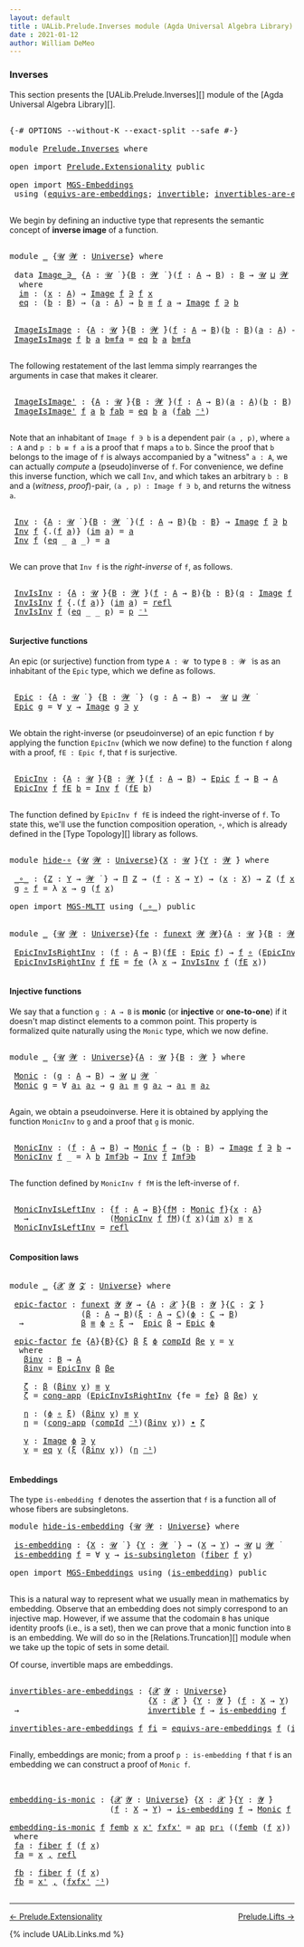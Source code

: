 ```yaml
---
layout: default
title : UALib.Prelude.Inverses module (Agda Universal Algebra Library)
date : 2021-01-12
author: William DeMeo
---
```


### <a id="inverses">Inverses</a>

This section presents the [UALib.Prelude.Inverses][] module of the [Agda Universal Algebra Library][].

<pre class="Agda">

<a id="290" class="Symbol">{-#</a> <a id="294" class="Keyword">OPTIONS</a> <a id="302" class="Pragma">--without-K</a> <a id="314" class="Pragma">--exact-split</a> <a id="328" class="Pragma">--safe</a> <a id="335" class="Symbol">#-}</a>

<a id="340" class="Keyword">module</a> <a id="347" href="Prelude.Inverses.html" class="Module">Prelude.Inverses</a> <a id="364" class="Keyword">where</a>

<a id="371" class="Keyword">open</a> <a id="376" class="Keyword">import</a> <a id="383" href="Prelude.Extensionality.html" class="Module">Prelude.Extensionality</a> <a id="406" class="Keyword">public</a>

<a id="414" class="Keyword">open</a> <a id="419" class="Keyword">import</a> <a id="426" href="MGS-Embeddings.html" class="Module">MGS-Embeddings</a>
 <a id="442" class="Keyword">using</a> <a id="448" class="Symbol">(</a><a id="449" href="MGS-Embeddings.html#1410" class="Function">equivs-are-embeddings</a><a id="470" class="Symbol">;</a> <a id="472" href="MGS-Equivalences.html#370" class="Function">invertible</a><a id="482" class="Symbol">;</a> <a id="484" href="MGS-Equivalences.html#2127" class="Function">invertibles-are-equivs</a><a id="506" class="Symbol">)</a> <a id="508" class="Keyword">public</a>

</pre>

We begin by defining an inductive type that represents the semantic concept of **inverse image** of a function.

<pre class="Agda">

<a id="655" class="Keyword">module</a> <a id="662" href="Prelude.Inverses.html#662" class="Module">_</a> <a id="664" class="Symbol">{</a><a id="665" href="Prelude.Inverses.html#665" class="Bound">𝓤</a> <a id="667" href="Prelude.Inverses.html#667" class="Bound">𝓦</a> <a id="669" class="Symbol">:</a> <a id="671" href="Agda.Primitive.html#423" class="Postulate">Universe</a><a id="679" class="Symbol">}</a> <a id="681" class="Keyword">where</a>

 <a id="689" class="Keyword">data</a> <a id="694" href="Prelude.Inverses.html#694" class="Datatype Operator">Image_∋_</a> <a id="703" class="Symbol">{</a><a id="704" href="Prelude.Inverses.html#704" class="Bound">A</a> <a id="706" class="Symbol">:</a> <a id="708" href="Prelude.Inverses.html#665" class="Bound">𝓤</a> <a id="710" href="Universes.html#403" class="Function Operator">̇</a> <a id="712" class="Symbol">}{</a><a id="714" href="Prelude.Inverses.html#714" class="Bound">B</a> <a id="716" class="Symbol">:</a> <a id="718" href="Prelude.Inverses.html#667" class="Bound">𝓦</a> <a id="720" href="Universes.html#403" class="Function Operator">̇</a> <a id="722" class="Symbol">}(</a><a id="724" href="Prelude.Inverses.html#724" class="Bound">f</a> <a id="726" class="Symbol">:</a> <a id="728" href="Prelude.Inverses.html#704" class="Bound">A</a> <a id="730" class="Symbol">→</a> <a id="732" href="Prelude.Inverses.html#714" class="Bound">B</a><a id="733" class="Symbol">)</a> <a id="735" class="Symbol">:</a> <a id="737" href="Prelude.Inverses.html#714" class="Bound">B</a> <a id="739" class="Symbol">→</a> <a id="741" href="Prelude.Inverses.html#665" class="Bound">𝓤</a> <a id="743" href="Agda.Primitive.html#636" class="Primitive Operator">⊔</a> <a id="745" href="Prelude.Inverses.html#667" class="Bound">𝓦</a> <a id="747" href="Universes.html#403" class="Function Operator">̇</a>
  <a id="751" class="Keyword">where</a>
  <a id="759" href="Prelude.Inverses.html#759" class="InductiveConstructor">im</a> <a id="762" class="Symbol">:</a> <a id="764" class="Symbol">(</a><a id="765" href="Prelude.Inverses.html#765" class="Bound">x</a> <a id="767" class="Symbol">:</a> <a id="769" href="Prelude.Inverses.html#704" class="Bound">A</a><a id="770" class="Symbol">)</a> <a id="772" class="Symbol">→</a> <a id="774" href="Prelude.Inverses.html#694" class="Datatype Operator">Image</a> <a id="780" href="Prelude.Inverses.html#724" class="Bound">f</a> <a id="782" href="Prelude.Inverses.html#694" class="Datatype Operator">∋</a> <a id="784" href="Prelude.Inverses.html#724" class="Bound">f</a> <a id="786" href="Prelude.Inverses.html#765" class="Bound">x</a>
  <a id="790" href="Prelude.Inverses.html#790" class="InductiveConstructor">eq</a> <a id="793" class="Symbol">:</a> <a id="795" class="Symbol">(</a><a id="796" href="Prelude.Inverses.html#796" class="Bound">b</a> <a id="798" class="Symbol">:</a> <a id="800" href="Prelude.Inverses.html#714" class="Bound">B</a><a id="801" class="Symbol">)</a> <a id="803" class="Symbol">→</a> <a id="805" class="Symbol">(</a><a id="806" href="Prelude.Inverses.html#806" class="Bound">a</a> <a id="808" class="Symbol">:</a> <a id="810" href="Prelude.Inverses.html#704" class="Bound">A</a><a id="811" class="Symbol">)</a> <a id="813" class="Symbol">→</a> <a id="815" href="Prelude.Inverses.html#796" class="Bound">b</a> <a id="817" href="Prelude.Equality.html#1364" class="Datatype Operator">≡</a> <a id="819" href="Prelude.Inverses.html#724" class="Bound">f</a> <a id="821" href="Prelude.Inverses.html#806" class="Bound">a</a> <a id="823" class="Symbol">→</a> <a id="825" href="Prelude.Inverses.html#694" class="Datatype Operator">Image</a> <a id="831" href="Prelude.Inverses.html#724" class="Bound">f</a> <a id="833" href="Prelude.Inverses.html#694" class="Datatype Operator">∋</a> <a id="835" href="Prelude.Inverses.html#796" class="Bound">b</a>


 <a id="840" href="Prelude.Inverses.html#840" class="Function">ImageIsImage</a> <a id="853" class="Symbol">:</a> <a id="855" class="Symbol">{</a><a id="856" href="Prelude.Inverses.html#856" class="Bound">A</a> <a id="858" class="Symbol">:</a> <a id="860" href="Prelude.Inverses.html#665" class="Bound">𝓤</a> <a id="862" href="Universes.html#403" class="Function Operator">̇</a><a id="863" class="Symbol">}{</a><a id="865" href="Prelude.Inverses.html#865" class="Bound">B</a> <a id="867" class="Symbol">:</a> <a id="869" href="Prelude.Inverses.html#667" class="Bound">𝓦</a> <a id="871" href="Universes.html#403" class="Function Operator">̇</a><a id="872" class="Symbol">}(</a><a id="874" href="Prelude.Inverses.html#874" class="Bound">f</a> <a id="876" class="Symbol">:</a> <a id="878" href="Prelude.Inverses.html#856" class="Bound">A</a> <a id="880" class="Symbol">→</a> <a id="882" href="Prelude.Inverses.html#865" class="Bound">B</a><a id="883" class="Symbol">)(</a><a id="885" href="Prelude.Inverses.html#885" class="Bound">b</a> <a id="887" class="Symbol">:</a> <a id="889" href="Prelude.Inverses.html#865" class="Bound">B</a><a id="890" class="Symbol">)(</a><a id="892" href="Prelude.Inverses.html#892" class="Bound">a</a> <a id="894" class="Symbol">:</a> <a id="896" href="Prelude.Inverses.html#856" class="Bound">A</a><a id="897" class="Symbol">)</a> <a id="899" class="Symbol">→</a> <a id="901" href="Prelude.Inverses.html#885" class="Bound">b</a> <a id="903" href="Prelude.Equality.html#1364" class="Datatype Operator">≡</a> <a id="905" href="Prelude.Inverses.html#874" class="Bound">f</a> <a id="907" href="Prelude.Inverses.html#892" class="Bound">a</a> <a id="909" class="Symbol">→</a> <a id="911" href="Prelude.Inverses.html#694" class="Datatype Operator">Image</a> <a id="917" href="Prelude.Inverses.html#874" class="Bound">f</a> <a id="919" href="Prelude.Inverses.html#694" class="Datatype Operator">∋</a> <a id="921" href="Prelude.Inverses.html#885" class="Bound">b</a>
 <a id="924" href="Prelude.Inverses.html#840" class="Function">ImageIsImage</a> <a id="937" href="Prelude.Inverses.html#937" class="Bound">f</a> <a id="939" href="Prelude.Inverses.html#939" class="Bound">b</a> <a id="941" href="Prelude.Inverses.html#941" class="Bound">a</a> <a id="943" href="Prelude.Inverses.html#943" class="Bound">b≡fa</a> <a id="948" class="Symbol">=</a> <a id="950" href="Prelude.Inverses.html#790" class="InductiveConstructor">eq</a> <a id="953" href="Prelude.Inverses.html#939" class="Bound">b</a> <a id="955" href="Prelude.Inverses.html#941" class="Bound">a</a> <a id="957" href="Prelude.Inverses.html#943" class="Bound">b≡fa</a>

</pre>

The following restatement of the last lemma simply rearranges the arguments in case that makes it clearer.

<pre class="Agda">

 <a id="1098" href="Prelude.Inverses.html#1098" class="Function">ImageIsImage&#39;</a> <a id="1112" class="Symbol">:</a> <a id="1114" class="Symbol">{</a><a id="1115" href="Prelude.Inverses.html#1115" class="Bound">A</a> <a id="1117" class="Symbol">:</a> <a id="1119" href="Prelude.Inverses.html#665" class="Bound">𝓤</a> <a id="1121" href="Universes.html#403" class="Function Operator">̇</a><a id="1122" class="Symbol">}{</a><a id="1124" href="Prelude.Inverses.html#1124" class="Bound">B</a> <a id="1126" class="Symbol">:</a> <a id="1128" href="Prelude.Inverses.html#667" class="Bound">𝓦</a> <a id="1130" href="Universes.html#403" class="Function Operator">̇</a><a id="1131" class="Symbol">}(</a><a id="1133" href="Prelude.Inverses.html#1133" class="Bound">f</a> <a id="1135" class="Symbol">:</a> <a id="1137" href="Prelude.Inverses.html#1115" class="Bound">A</a> <a id="1139" class="Symbol">→</a> <a id="1141" href="Prelude.Inverses.html#1124" class="Bound">B</a><a id="1142" class="Symbol">)(</a><a id="1144" href="Prelude.Inverses.html#1144" class="Bound">a</a> <a id="1146" class="Symbol">:</a> <a id="1148" href="Prelude.Inverses.html#1115" class="Bound">A</a><a id="1149" class="Symbol">)(</a><a id="1151" href="Prelude.Inverses.html#1151" class="Bound">b</a> <a id="1153" class="Symbol">:</a> <a id="1155" href="Prelude.Inverses.html#1124" class="Bound">B</a><a id="1156" class="Symbol">)</a> <a id="1158" class="Symbol">→</a> <a id="1160" href="Prelude.Inverses.html#1133" class="Bound">f</a> <a id="1162" href="Prelude.Inverses.html#1144" class="Bound">a</a> <a id="1164" href="Prelude.Equality.html#1364" class="Datatype Operator">≡</a> <a id="1166" href="Prelude.Inverses.html#1151" class="Bound">b</a> <a id="1168" class="Symbol">→</a> <a id="1170" href="Prelude.Inverses.html#694" class="Datatype Operator">Image</a> <a id="1176" href="Prelude.Inverses.html#1133" class="Bound">f</a> <a id="1178" href="Prelude.Inverses.html#694" class="Datatype Operator">∋</a> <a id="1180" href="Prelude.Inverses.html#1151" class="Bound">b</a>
 <a id="1183" href="Prelude.Inverses.html#1098" class="Function">ImageIsImage&#39;</a> <a id="1197" href="Prelude.Inverses.html#1197" class="Bound">f</a> <a id="1199" href="Prelude.Inverses.html#1199" class="Bound">a</a> <a id="1201" href="Prelude.Inverses.html#1201" class="Bound">b</a> <a id="1203" href="Prelude.Inverses.html#1203" class="Bound">fab</a> <a id="1207" class="Symbol">=</a> <a id="1209" href="Prelude.Inverses.html#790" class="InductiveConstructor">eq</a> <a id="1212" href="Prelude.Inverses.html#1201" class="Bound">b</a> <a id="1214" href="Prelude.Inverses.html#1199" class="Bound">a</a> <a id="1216" class="Symbol">(</a><a id="1217" href="Prelude.Inverses.html#1203" class="Bound">fab</a> <a id="1221" href="MGS-MLTT.html#6125" class="Function Operator">⁻¹</a><a id="1223" class="Symbol">)</a>

</pre>

Note that an inhabitant of `Image f ∋ b` is a dependent pair `(a , p)`, where `a : A` and `p : b ≡ f a` is a proof that `f` maps `a` to `b`.  Since the proof that `b` belongs to the image of `f` is always accompanied by a "witness" `a : A`, we can actually *compute* a (pseudo)inverse of `f`. For convenience, we define this inverse function, which we call `Inv`, and which takes an arbitrary `b : B` and a (*witness*, *proof*)-pair, `(a , p) : Image f ∋ b`, and returns the witness `a`.

<pre class="Agda">

 <a id="1742" href="Prelude.Inverses.html#1742" class="Function">Inv</a> <a id="1746" class="Symbol">:</a> <a id="1748" class="Symbol">{</a><a id="1749" href="Prelude.Inverses.html#1749" class="Bound">A</a> <a id="1751" class="Symbol">:</a> <a id="1753" href="Prelude.Inverses.html#665" class="Bound">𝓤</a> <a id="1755" href="Universes.html#403" class="Function Operator">̇</a> <a id="1757" class="Symbol">}{</a><a id="1759" href="Prelude.Inverses.html#1759" class="Bound">B</a> <a id="1761" class="Symbol">:</a> <a id="1763" href="Prelude.Inverses.html#667" class="Bound">𝓦</a> <a id="1765" href="Universes.html#403" class="Function Operator">̇</a> <a id="1767" class="Symbol">}(</a><a id="1769" href="Prelude.Inverses.html#1769" class="Bound">f</a> <a id="1771" class="Symbol">:</a> <a id="1773" href="Prelude.Inverses.html#1749" class="Bound">A</a> <a id="1775" class="Symbol">→</a> <a id="1777" href="Prelude.Inverses.html#1759" class="Bound">B</a><a id="1778" class="Symbol">){</a><a id="1780" href="Prelude.Inverses.html#1780" class="Bound">b</a> <a id="1782" class="Symbol">:</a> <a id="1784" href="Prelude.Inverses.html#1759" class="Bound">B</a><a id="1785" class="Symbol">}</a> <a id="1787" class="Symbol">→</a> <a id="1789" href="Prelude.Inverses.html#694" class="Datatype Operator">Image</a> <a id="1795" href="Prelude.Inverses.html#1769" class="Bound">f</a> <a id="1797" href="Prelude.Inverses.html#694" class="Datatype Operator">∋</a> <a id="1799" href="Prelude.Inverses.html#1780" class="Bound">b</a>  <a id="1802" class="Symbol">→</a>  <a id="1805" href="Prelude.Inverses.html#1749" class="Bound">A</a>
 <a id="1808" href="Prelude.Inverses.html#1742" class="Function">Inv</a> <a id="1812" href="Prelude.Inverses.html#1812" class="Bound">f</a> <a id="1814" class="Symbol">{</a><a id="1815" class="DottedPattern Symbol">.(</a><a id="1817" href="Prelude.Inverses.html#1812" class="DottedPattern Bound">f</a> <a id="1819" href="Prelude.Inverses.html#1827" class="DottedPattern Bound">a</a><a id="1820" class="DottedPattern Symbol">)</a><a id="1821" class="Symbol">}</a> <a id="1823" class="Symbol">(</a><a id="1824" href="Prelude.Inverses.html#759" class="InductiveConstructor">im</a> <a id="1827" href="Prelude.Inverses.html#1827" class="Bound">a</a><a id="1828" class="Symbol">)</a> <a id="1830" class="Symbol">=</a> <a id="1832" href="Prelude.Inverses.html#1827" class="Bound">a</a>
 <a id="1835" href="Prelude.Inverses.html#1742" class="Function">Inv</a> <a id="1839" href="Prelude.Inverses.html#1839" class="Bound">f</a> <a id="1841" class="Symbol">(</a><a id="1842" href="Prelude.Inverses.html#790" class="InductiveConstructor">eq</a> <a id="1845" class="Symbol">_</a> <a id="1847" href="Prelude.Inverses.html#1847" class="Bound">a</a> <a id="1849" class="Symbol">_)</a> <a id="1852" class="Symbol">=</a> <a id="1854" href="Prelude.Inverses.html#1847" class="Bound">a</a>

</pre>

We can prove that `Inv f` is the *right-inverse* of `f`, as follows.

<pre class="Agda">

 <a id="1954" href="Prelude.Inverses.html#1954" class="Function">InvIsInv</a> <a id="1963" class="Symbol">:</a> <a id="1965" class="Symbol">{</a><a id="1966" href="Prelude.Inverses.html#1966" class="Bound">A</a> <a id="1968" class="Symbol">:</a> <a id="1970" href="Prelude.Inverses.html#665" class="Bound">𝓤</a> <a id="1972" href="Universes.html#403" class="Function Operator">̇</a><a id="1973" class="Symbol">}{</a><a id="1975" href="Prelude.Inverses.html#1975" class="Bound">B</a> <a id="1977" class="Symbol">:</a> <a id="1979" href="Prelude.Inverses.html#667" class="Bound">𝓦</a> <a id="1981" href="Universes.html#403" class="Function Operator">̇</a><a id="1982" class="Symbol">}(</a><a id="1984" href="Prelude.Inverses.html#1984" class="Bound">f</a> <a id="1986" class="Symbol">:</a> <a id="1988" href="Prelude.Inverses.html#1966" class="Bound">A</a> <a id="1990" class="Symbol">→</a> <a id="1992" href="Prelude.Inverses.html#1975" class="Bound">B</a><a id="1993" class="Symbol">){</a><a id="1995" href="Prelude.Inverses.html#1995" class="Bound">b</a> <a id="1997" class="Symbol">:</a> <a id="1999" href="Prelude.Inverses.html#1975" class="Bound">B</a><a id="2000" class="Symbol">}(</a><a id="2002" href="Prelude.Inverses.html#2002" class="Bound">q</a> <a id="2004" class="Symbol">:</a> <a id="2006" href="Prelude.Inverses.html#694" class="Datatype Operator">Image</a> <a id="2012" href="Prelude.Inverses.html#1984" class="Bound">f</a> <a id="2014" href="Prelude.Inverses.html#694" class="Datatype Operator">∋</a> <a id="2016" href="Prelude.Inverses.html#1995" class="Bound">b</a><a id="2017" class="Symbol">)</a> <a id="2019" class="Symbol">→</a> <a id="2021" href="Prelude.Inverses.html#1984" class="Bound">f</a><a id="2022" class="Symbol">(</a><a id="2023" href="Prelude.Inverses.html#1742" class="Function">Inv</a> <a id="2027" href="Prelude.Inverses.html#1984" class="Bound">f</a> <a id="2029" href="Prelude.Inverses.html#2002" class="Bound">q</a><a id="2030" class="Symbol">)</a> <a id="2032" href="Prelude.Equality.html#1364" class="Datatype Operator">≡</a> <a id="2034" href="Prelude.Inverses.html#1995" class="Bound">b</a>
 <a id="2037" href="Prelude.Inverses.html#1954" class="Function">InvIsInv</a> <a id="2046" href="Prelude.Inverses.html#2046" class="Bound">f</a> <a id="2048" class="Symbol">{</a><a id="2049" class="DottedPattern Symbol">.(</a><a id="2051" href="Prelude.Inverses.html#2046" class="DottedPattern Bound">f</a> <a id="2053" href="Prelude.Inverses.html#2061" class="DottedPattern Bound">a</a><a id="2054" class="DottedPattern Symbol">)</a><a id="2055" class="Symbol">}</a> <a id="2057" class="Symbol">(</a><a id="2058" href="Prelude.Inverses.html#759" class="InductiveConstructor">im</a> <a id="2061" href="Prelude.Inverses.html#2061" class="Bound">a</a><a id="2062" class="Symbol">)</a> <a id="2064" class="Symbol">=</a> <a id="2066" href="Identity-Type.html#162" class="InductiveConstructor">refl</a>
 <a id="2072" href="Prelude.Inverses.html#1954" class="Function">InvIsInv</a> <a id="2081" href="Prelude.Inverses.html#2081" class="Bound">f</a> <a id="2083" class="Symbol">(</a><a id="2084" href="Prelude.Inverses.html#790" class="InductiveConstructor">eq</a> <a id="2087" class="Symbol">_</a> <a id="2089" class="Symbol">_</a> <a id="2091" href="Prelude.Inverses.html#2091" class="Bound">p</a><a id="2092" class="Symbol">)</a> <a id="2094" class="Symbol">=</a> <a id="2096" href="Prelude.Inverses.html#2091" class="Bound">p</a> <a id="2098" href="MGS-MLTT.html#6125" class="Function Operator">⁻¹</a>

</pre>





#### <a id="surjective-functions">Surjective functions</a>

An epic (or surjective) function from type `A : 𝓤 ̇` to type `B : 𝓦 ̇` is as an inhabitant of the `Epic` type, which we define as follows.

<pre class="Agda">

 <a id="2333" href="Prelude.Inverses.html#2333" class="Function">Epic</a> <a id="2338" class="Symbol">:</a> <a id="2340" class="Symbol">{</a><a id="2341" href="Prelude.Inverses.html#2341" class="Bound">A</a> <a id="2343" class="Symbol">:</a> <a id="2345" href="Prelude.Inverses.html#665" class="Bound">𝓤</a> <a id="2347" href="Universes.html#403" class="Function Operator">̇</a> <a id="2349" class="Symbol">}</a> <a id="2351" class="Symbol">{</a><a id="2352" href="Prelude.Inverses.html#2352" class="Bound">B</a> <a id="2354" class="Symbol">:</a> <a id="2356" href="Prelude.Inverses.html#667" class="Bound">𝓦</a> <a id="2358" href="Universes.html#403" class="Function Operator">̇</a> <a id="2360" class="Symbol">}</a> <a id="2362" class="Symbol">(</a><a id="2363" href="Prelude.Inverses.html#2363" class="Bound">g</a> <a id="2365" class="Symbol">:</a> <a id="2367" href="Prelude.Inverses.html#2341" class="Bound">A</a> <a id="2369" class="Symbol">→</a> <a id="2371" href="Prelude.Inverses.html#2352" class="Bound">B</a><a id="2372" class="Symbol">)</a> <a id="2374" class="Symbol">→</a>  <a id="2377" href="Prelude.Inverses.html#665" class="Bound">𝓤</a> <a id="2379" href="Agda.Primitive.html#636" class="Primitive Operator">⊔</a> <a id="2381" href="Prelude.Inverses.html#667" class="Bound">𝓦</a> <a id="2383" href="Universes.html#403" class="Function Operator">̇</a>
 <a id="2386" href="Prelude.Inverses.html#2333" class="Function">Epic</a> <a id="2391" href="Prelude.Inverses.html#2391" class="Bound">g</a> <a id="2393" class="Symbol">=</a> <a id="2395" class="Symbol">∀</a> <a id="2397" href="Prelude.Inverses.html#2397" class="Bound">y</a> <a id="2399" class="Symbol">→</a> <a id="2401" href="Prelude.Inverses.html#694" class="Datatype Operator">Image</a> <a id="2407" href="Prelude.Inverses.html#2391" class="Bound">g</a> <a id="2409" href="Prelude.Inverses.html#694" class="Datatype Operator">∋</a> <a id="2411" href="Prelude.Inverses.html#2397" class="Bound">y</a>

</pre>

We obtain the right-inverse (or pseudoinverse) of an epic function `f` by applying the function `EpicInv` (which we now define) to the function `f` along with a proof, `fE : Epic f`, that `f` is surjective.

<pre class="Agda">

 <a id="2649" href="Prelude.Inverses.html#2649" class="Function">EpicInv</a> <a id="2657" class="Symbol">:</a> <a id="2659" class="Symbol">{</a><a id="2660" href="Prelude.Inverses.html#2660" class="Bound">A</a> <a id="2662" class="Symbol">:</a> <a id="2664" href="Prelude.Inverses.html#665" class="Bound">𝓤</a> <a id="2666" href="Universes.html#403" class="Function Operator">̇</a><a id="2667" class="Symbol">}{</a><a id="2669" href="Prelude.Inverses.html#2669" class="Bound">B</a> <a id="2671" class="Symbol">:</a> <a id="2673" href="Prelude.Inverses.html#667" class="Bound">𝓦</a> <a id="2675" href="Universes.html#403" class="Function Operator">̇</a><a id="2676" class="Symbol">}(</a><a id="2678" href="Prelude.Inverses.html#2678" class="Bound">f</a> <a id="2680" class="Symbol">:</a> <a id="2682" href="Prelude.Inverses.html#2660" class="Bound">A</a> <a id="2684" class="Symbol">→</a> <a id="2686" href="Prelude.Inverses.html#2669" class="Bound">B</a><a id="2687" class="Symbol">)</a> <a id="2689" class="Symbol">→</a> <a id="2691" href="Prelude.Inverses.html#2333" class="Function">Epic</a> <a id="2696" href="Prelude.Inverses.html#2678" class="Bound">f</a> <a id="2698" class="Symbol">→</a> <a id="2700" href="Prelude.Inverses.html#2669" class="Bound">B</a> <a id="2702" class="Symbol">→</a> <a id="2704" href="Prelude.Inverses.html#2660" class="Bound">A</a>
 <a id="2707" href="Prelude.Inverses.html#2649" class="Function">EpicInv</a> <a id="2715" href="Prelude.Inverses.html#2715" class="Bound">f</a> <a id="2717" href="Prelude.Inverses.html#2717" class="Bound">fE</a> <a id="2720" href="Prelude.Inverses.html#2720" class="Bound">b</a> <a id="2722" class="Symbol">=</a> <a id="2724" href="Prelude.Inverses.html#1742" class="Function">Inv</a> <a id="2728" href="Prelude.Inverses.html#2715" class="Bound">f</a> <a id="2730" class="Symbol">(</a><a id="2731" href="Prelude.Inverses.html#2717" class="Bound">fE</a> <a id="2734" href="Prelude.Inverses.html#2720" class="Bound">b</a><a id="2735" class="Symbol">)</a>

</pre>

The function defined by `EpicInv f fE` is indeed the right-inverse of `f`. To state this, we'll use the function composition operation, `∘`, which is already defined in the [Type Topology][] library as follows.

<pre class="Agda">

<a id="2976" class="Keyword">module</a> <a id="hide-∘"></a><a id="2983" href="Prelude.Inverses.html#2983" class="Module">hide-∘</a> <a id="2990" class="Symbol">{</a><a id="2991" href="Prelude.Inverses.html#2991" class="Bound">𝓤</a> <a id="2993" href="Prelude.Inverses.html#2993" class="Bound">𝓦</a> <a id="2995" class="Symbol">:</a> <a id="2997" href="Agda.Primitive.html#423" class="Postulate">Universe</a><a id="3005" class="Symbol">}{</a><a id="3007" href="Prelude.Inverses.html#3007" class="Bound">X</a> <a id="3009" class="Symbol">:</a> <a id="3011" href="Prelude.Inverses.html#2991" class="Bound">𝓤</a> <a id="3013" href="Universes.html#403" class="Function Operator">̇</a><a id="3014" class="Symbol">}{</a><a id="3016" href="Prelude.Inverses.html#3016" class="Bound">Y</a> <a id="3018" class="Symbol">:</a> <a id="3020" href="Prelude.Inverses.html#2993" class="Bound">𝓦</a> <a id="3022" href="Universes.html#403" class="Function Operator">̇</a><a id="3023" class="Symbol">}</a> <a id="3025" class="Keyword">where</a>

 <a id="hide-∘._∘_"></a><a id="3033" href="Prelude.Inverses.html#3033" class="Function Operator">_∘_</a> <a id="3037" class="Symbol">:</a> <a id="3039" class="Symbol">{</a><a id="3040" href="Prelude.Inverses.html#3040" class="Bound">Z</a> <a id="3042" class="Symbol">:</a> <a id="3044" href="Prelude.Inverses.html#3016" class="Bound">Y</a> <a id="3046" class="Symbol">→</a> <a id="3048" href="Prelude.Inverses.html#2993" class="Bound">𝓦</a> <a id="3050" href="Universes.html#403" class="Function Operator">̇</a> <a id="3052" class="Symbol">}</a> <a id="3054" class="Symbol">→</a> <a id="3056" href="MGS-MLTT.html#3562" class="Function">Π</a> <a id="3058" href="Prelude.Inverses.html#3040" class="Bound">Z</a> <a id="3060" class="Symbol">→</a> <a id="3062" class="Symbol">(</a><a id="3063" href="Prelude.Inverses.html#3063" class="Bound">f</a> <a id="3065" class="Symbol">:</a> <a id="3067" href="Prelude.Inverses.html#3007" class="Bound">X</a> <a id="3069" class="Symbol">→</a> <a id="3071" href="Prelude.Inverses.html#3016" class="Bound">Y</a><a id="3072" class="Symbol">)</a> <a id="3074" class="Symbol">→</a> <a id="3076" class="Symbol">(</a><a id="3077" href="Prelude.Inverses.html#3077" class="Bound">x</a> <a id="3079" class="Symbol">:</a> <a id="3081" href="Prelude.Inverses.html#3007" class="Bound">X</a><a id="3082" class="Symbol">)</a> <a id="3084" class="Symbol">→</a> <a id="3086" href="Prelude.Inverses.html#3040" class="Bound">Z</a> <a id="3088" class="Symbol">(</a><a id="3089" href="Prelude.Inverses.html#3063" class="Bound">f</a> <a id="3091" href="Prelude.Inverses.html#3077" class="Bound">x</a><a id="3092" class="Symbol">)</a>
 <a id="3095" href="Prelude.Inverses.html#3095" class="Bound">g</a> <a id="3097" href="Prelude.Inverses.html#3033" class="Function Operator">∘</a> <a id="3099" href="Prelude.Inverses.html#3099" class="Bound">f</a> <a id="3101" class="Symbol">=</a> <a id="3103" class="Symbol">λ</a> <a id="3105" href="Prelude.Inverses.html#3105" class="Bound">x</a> <a id="3107" class="Symbol">→</a> <a id="3109" href="Prelude.Inverses.html#3095" class="Bound">g</a> <a id="3111" class="Symbol">(</a><a id="3112" href="Prelude.Inverses.html#3099" class="Bound">f</a> <a id="3114" href="Prelude.Inverses.html#3105" class="Bound">x</a><a id="3115" class="Symbol">)</a>

<a id="3118" class="Keyword">open</a> <a id="3123" class="Keyword">import</a> <a id="3130" href="MGS-MLTT.html" class="Module">MGS-MLTT</a> <a id="3139" class="Keyword">using</a> <a id="3145" class="Symbol">(</a><a id="3146" href="MGS-MLTT.html#3813" class="Function Operator">_∘_</a><a id="3149" class="Symbol">)</a> <a id="3151" class="Keyword">public</a>


<a id="3160" class="Keyword">module</a> <a id="3167" href="Prelude.Inverses.html#3167" class="Module">_</a> <a id="3169" class="Symbol">{</a><a id="3170" href="Prelude.Inverses.html#3170" class="Bound">𝓤</a> <a id="3172" href="Prelude.Inverses.html#3172" class="Bound">𝓦</a> <a id="3174" class="Symbol">:</a> <a id="3176" href="Agda.Primitive.html#423" class="Postulate">Universe</a><a id="3184" class="Symbol">}{</a><a id="3186" href="Prelude.Inverses.html#3186" class="Bound">fe</a> <a id="3189" class="Symbol">:</a> <a id="3191" href="MGS-FunExt-from-Univalence.html#393" class="Function">funext</a> <a id="3198" href="Prelude.Inverses.html#3172" class="Bound">𝓦</a> <a id="3200" href="Prelude.Inverses.html#3172" class="Bound">𝓦</a><a id="3201" class="Symbol">}{</a><a id="3203" href="Prelude.Inverses.html#3203" class="Bound">A</a> <a id="3205" class="Symbol">:</a> <a id="3207" href="Prelude.Inverses.html#3170" class="Bound">𝓤</a> <a id="3209" href="Universes.html#403" class="Function Operator">̇</a><a id="3210" class="Symbol">}{</a><a id="3212" href="Prelude.Inverses.html#3212" class="Bound">B</a> <a id="3214" class="Symbol">:</a> <a id="3216" href="Prelude.Inverses.html#3172" class="Bound">𝓦</a> <a id="3218" href="Universes.html#403" class="Function Operator">̇</a><a id="3219" class="Symbol">}</a> <a id="3221" class="Keyword">where</a>

 <a id="3229" href="Prelude.Inverses.html#3229" class="Function">EpicInvIsRightInv</a> <a id="3247" class="Symbol">:</a> <a id="3249" class="Symbol">(</a><a id="3250" href="Prelude.Inverses.html#3250" class="Bound">f</a> <a id="3252" class="Symbol">:</a> <a id="3254" href="Prelude.Inverses.html#3203" class="Bound">A</a> <a id="3256" class="Symbol">→</a> <a id="3258" href="Prelude.Inverses.html#3212" class="Bound">B</a><a id="3259" class="Symbol">)(</a><a id="3261" href="Prelude.Inverses.html#3261" class="Bound">fE</a> <a id="3264" class="Symbol">:</a> <a id="3266" href="Prelude.Inverses.html#2333" class="Function">Epic</a> <a id="3271" href="Prelude.Inverses.html#3250" class="Bound">f</a><a id="3272" class="Symbol">)</a> <a id="3274" class="Symbol">→</a> <a id="3276" href="Prelude.Inverses.html#3250" class="Bound">f</a> <a id="3278" href="MGS-MLTT.html#3813" class="Function Operator">∘</a> <a id="3280" class="Symbol">(</a><a id="3281" href="Prelude.Inverses.html#2649" class="Function">EpicInv</a> <a id="3289" href="Prelude.Inverses.html#3250" class="Bound">f</a> <a id="3291" href="Prelude.Inverses.html#3261" class="Bound">fE</a><a id="3293" class="Symbol">)</a> <a id="3295" href="Prelude.Equality.html#1364" class="Datatype Operator">≡</a> <a id="3297" href="MGS-MLTT.html#3778" class="Function">𝑖𝑑</a> <a id="3300" href="Prelude.Inverses.html#3212" class="Bound">B</a>
 <a id="3303" href="Prelude.Inverses.html#3229" class="Function">EpicInvIsRightInv</a> <a id="3321" href="Prelude.Inverses.html#3321" class="Bound">f</a> <a id="3323" href="Prelude.Inverses.html#3323" class="Bound">fE</a> <a id="3326" class="Symbol">=</a> <a id="3328" href="Prelude.Inverses.html#3186" class="Bound">fe</a> <a id="3331" class="Symbol">(λ</a> <a id="3334" href="Prelude.Inverses.html#3334" class="Bound">x</a> <a id="3336" class="Symbol">→</a> <a id="3338" href="Prelude.Inverses.html#1954" class="Function">InvIsInv</a> <a id="3347" href="Prelude.Inverses.html#3321" class="Bound">f</a> <a id="3349" class="Symbol">(</a><a id="3350" href="Prelude.Inverses.html#3323" class="Bound">fE</a> <a id="3353" href="Prelude.Inverses.html#3334" class="Bound">x</a><a id="3354" class="Symbol">))</a>

</pre>





#### <a id="injective-functions">Injective functions</a>

We say that a function `g : A → B` is **monic** (or **injective** or **one-to-one**) if it doesn't map distinct elements to a common point. This property is formalized quite naturally using the `Monic` type, which we now define.

<pre class="Agda">

<a id="3676" class="Keyword">module</a> <a id="3683" href="Prelude.Inverses.html#3683" class="Module">_</a> <a id="3685" class="Symbol">{</a><a id="3686" href="Prelude.Inverses.html#3686" class="Bound">𝓤</a> <a id="3688" href="Prelude.Inverses.html#3688" class="Bound">𝓦</a> <a id="3690" class="Symbol">:</a> <a id="3692" href="Agda.Primitive.html#423" class="Postulate">Universe</a><a id="3700" class="Symbol">}{</a><a id="3702" href="Prelude.Inverses.html#3702" class="Bound">A</a> <a id="3704" class="Symbol">:</a> <a id="3706" href="Prelude.Inverses.html#3686" class="Bound">𝓤</a> <a id="3708" href="Universes.html#403" class="Function Operator">̇</a><a id="3709" class="Symbol">}{</a><a id="3711" href="Prelude.Inverses.html#3711" class="Bound">B</a> <a id="3713" class="Symbol">:</a> <a id="3715" href="Prelude.Inverses.html#3688" class="Bound">𝓦</a> <a id="3717" href="Universes.html#403" class="Function Operator">̇</a><a id="3718" class="Symbol">}</a> <a id="3720" class="Keyword">where</a>

 <a id="3728" href="Prelude.Inverses.html#3728" class="Function">Monic</a> <a id="3734" class="Symbol">:</a> <a id="3736" class="Symbol">(</a><a id="3737" href="Prelude.Inverses.html#3737" class="Bound">g</a> <a id="3739" class="Symbol">:</a> <a id="3741" href="Prelude.Inverses.html#3702" class="Bound">A</a> <a id="3743" class="Symbol">→</a> <a id="3745" href="Prelude.Inverses.html#3711" class="Bound">B</a><a id="3746" class="Symbol">)</a> <a id="3748" class="Symbol">→</a> <a id="3750" href="Prelude.Inverses.html#3686" class="Bound">𝓤</a> <a id="3752" href="Agda.Primitive.html#636" class="Primitive Operator">⊔</a> <a id="3754" href="Prelude.Inverses.html#3688" class="Bound">𝓦</a> <a id="3756" href="Universes.html#403" class="Function Operator">̇</a>
 <a id="3759" href="Prelude.Inverses.html#3728" class="Function">Monic</a> <a id="3765" href="Prelude.Inverses.html#3765" class="Bound">g</a> <a id="3767" class="Symbol">=</a> <a id="3769" class="Symbol">∀</a> <a id="3771" href="Prelude.Inverses.html#3771" class="Bound">a₁</a> <a id="3774" href="Prelude.Inverses.html#3774" class="Bound">a₂</a> <a id="3777" class="Symbol">→</a> <a id="3779" href="Prelude.Inverses.html#3765" class="Bound">g</a> <a id="3781" href="Prelude.Inverses.html#3771" class="Bound">a₁</a> <a id="3784" href="Prelude.Equality.html#1364" class="Datatype Operator">≡</a> <a id="3786" href="Prelude.Inverses.html#3765" class="Bound">g</a> <a id="3788" href="Prelude.Inverses.html#3774" class="Bound">a₂</a> <a id="3791" class="Symbol">→</a> <a id="3793" href="Prelude.Inverses.html#3771" class="Bound">a₁</a> <a id="3796" href="Prelude.Equality.html#1364" class="Datatype Operator">≡</a> <a id="3798" href="Prelude.Inverses.html#3774" class="Bound">a₂</a>

</pre>

Again, we obtain a pseudoinverse. Here it is obtained by applying the function `MonicInv` to `g` and a proof that `g` is monic.

<pre class="Agda">

 <a id="3958" href="Prelude.Inverses.html#3958" class="Function">MonicInv</a> <a id="3967" class="Symbol">:</a> <a id="3969" class="Symbol">(</a><a id="3970" href="Prelude.Inverses.html#3970" class="Bound">f</a> <a id="3972" class="Symbol">:</a> <a id="3974" href="Prelude.Inverses.html#3702" class="Bound">A</a> <a id="3976" class="Symbol">→</a> <a id="3978" href="Prelude.Inverses.html#3711" class="Bound">B</a><a id="3979" class="Symbol">)</a> <a id="3981" class="Symbol">→</a> <a id="3983" href="Prelude.Inverses.html#3728" class="Function">Monic</a> <a id="3989" href="Prelude.Inverses.html#3970" class="Bound">f</a> <a id="3991" class="Symbol">→</a> <a id="3993" class="Symbol">(</a><a id="3994" href="Prelude.Inverses.html#3994" class="Bound">b</a> <a id="3996" class="Symbol">:</a> <a id="3998" href="Prelude.Inverses.html#3711" class="Bound">B</a><a id="3999" class="Symbol">)</a> <a id="4001" class="Symbol">→</a> <a id="4003" href="Prelude.Inverses.html#694" class="Datatype Operator">Image</a> <a id="4009" href="Prelude.Inverses.html#3970" class="Bound">f</a> <a id="4011" href="Prelude.Inverses.html#694" class="Datatype Operator">∋</a> <a id="4013" href="Prelude.Inverses.html#3994" class="Bound">b</a> <a id="4015" class="Symbol">→</a> <a id="4017" href="Prelude.Inverses.html#3702" class="Bound">A</a>
 <a id="4020" href="Prelude.Inverses.html#3958" class="Function">MonicInv</a> <a id="4029" href="Prelude.Inverses.html#4029" class="Bound">f</a> <a id="4031" class="Symbol">_</a> <a id="4033" class="Symbol">=</a> <a id="4035" class="Symbol">λ</a> <a id="4037" href="Prelude.Inverses.html#4037" class="Bound">b</a> <a id="4039" href="Prelude.Inverses.html#4039" class="Bound">Imf∋b</a> <a id="4045" class="Symbol">→</a> <a id="4047" href="Prelude.Inverses.html#1742" class="Function">Inv</a> <a id="4051" href="Prelude.Inverses.html#4029" class="Bound">f</a> <a id="4053" href="Prelude.Inverses.html#4039" class="Bound">Imf∋b</a>

</pre>

The function defined by `MonicInv f fM` is the left-inverse of `f`.

<pre class="Agda">

 <a id="4156" href="Prelude.Inverses.html#4156" class="Function">MonicInvIsLeftInv</a> <a id="4174" class="Symbol">:</a> <a id="4176" class="Symbol">{</a><a id="4177" href="Prelude.Inverses.html#4177" class="Bound">f</a> <a id="4179" class="Symbol">:</a> <a id="4181" href="Prelude.Inverses.html#3702" class="Bound">A</a> <a id="4183" class="Symbol">→</a> <a id="4185" href="Prelude.Inverses.html#3711" class="Bound">B</a><a id="4186" class="Symbol">}{</a><a id="4188" href="Prelude.Inverses.html#4188" class="Bound">fM</a> <a id="4191" class="Symbol">:</a> <a id="4193" href="Prelude.Inverses.html#3728" class="Function">Monic</a> <a id="4199" href="Prelude.Inverses.html#4177" class="Bound">f</a><a id="4200" class="Symbol">}{</a><a id="4202" href="Prelude.Inverses.html#4202" class="Bound">x</a> <a id="4204" class="Symbol">:</a> <a id="4206" href="Prelude.Inverses.html#3702" class="Bound">A</a><a id="4207" class="Symbol">}</a>
   <a id="4212" class="Symbol">→</a>                 <a id="4230" class="Symbol">(</a><a id="4231" href="Prelude.Inverses.html#3958" class="Function">MonicInv</a> <a id="4240" href="Prelude.Inverses.html#4177" class="Bound">f</a> <a id="4242" href="Prelude.Inverses.html#4188" class="Bound">fM</a><a id="4244" class="Symbol">)(</a><a id="4246" href="Prelude.Inverses.html#4177" class="Bound">f</a> <a id="4248" href="Prelude.Inverses.html#4202" class="Bound">x</a><a id="4249" class="Symbol">)(</a><a id="4251" href="Prelude.Inverses.html#759" class="InductiveConstructor">im</a> <a id="4254" href="Prelude.Inverses.html#4202" class="Bound">x</a><a id="4255" class="Symbol">)</a> <a id="4257" href="Prelude.Equality.html#1364" class="Datatype Operator">≡</a> <a id="4259" href="Prelude.Inverses.html#4202" class="Bound">x</a>
 <a id="4262" href="Prelude.Inverses.html#4156" class="Function">MonicInvIsLeftInv</a> <a id="4280" class="Symbol">=</a> <a id="4282" href="Identity-Type.html#162" class="InductiveConstructor">refl</a>

</pre>



#### <a id="composition-laws">Composition laws</a>

<pre class="Agda">

<a id="4368" class="Keyword">module</a> <a id="4375" href="Prelude.Inverses.html#4375" class="Module">_</a> <a id="4377" class="Symbol">{</a><a id="4378" href="Prelude.Inverses.html#4378" class="Bound">𝓧</a> <a id="4380" href="Prelude.Inverses.html#4380" class="Bound">𝓨</a> <a id="4382" href="Prelude.Inverses.html#4382" class="Bound">𝓩</a> <a id="4384" class="Symbol">:</a> <a id="4386" href="Agda.Primitive.html#423" class="Postulate">Universe</a><a id="4394" class="Symbol">}</a> <a id="4396" class="Keyword">where</a>

 <a id="4404" href="Prelude.Inverses.html#4404" class="Function">epic-factor</a> <a id="4416" class="Symbol">:</a> <a id="4418" href="MGS-FunExt-from-Univalence.html#393" class="Function">funext</a> <a id="4425" href="Prelude.Inverses.html#4380" class="Bound">𝓨</a> <a id="4427" href="Prelude.Inverses.html#4380" class="Bound">𝓨</a> <a id="4429" class="Symbol">→</a> <a id="4431" class="Symbol">{</a><a id="4432" href="Prelude.Inverses.html#4432" class="Bound">A</a> <a id="4434" class="Symbol">:</a> <a id="4436" href="Prelude.Inverses.html#4378" class="Bound">𝓧</a> <a id="4438" href="Universes.html#403" class="Function Operator">̇</a><a id="4439" class="Symbol">}{</a><a id="4441" href="Prelude.Inverses.html#4441" class="Bound">B</a> <a id="4443" class="Symbol">:</a> <a id="4445" href="Prelude.Inverses.html#4380" class="Bound">𝓨</a> <a id="4447" href="Universes.html#403" class="Function Operator">̇</a><a id="4448" class="Symbol">}{</a><a id="4450" href="Prelude.Inverses.html#4450" class="Bound">C</a> <a id="4452" class="Symbol">:</a> <a id="4454" href="Prelude.Inverses.html#4382" class="Bound">𝓩</a> <a id="4456" href="Universes.html#403" class="Function Operator">̇</a><a id="4457" class="Symbol">}</a>
               <a id="4474" class="Symbol">(</a><a id="4475" href="Prelude.Inverses.html#4475" class="Bound">β</a> <a id="4477" class="Symbol">:</a> <a id="4479" href="Prelude.Inverses.html#4432" class="Bound">A</a> <a id="4481" class="Symbol">→</a> <a id="4483" href="Prelude.Inverses.html#4441" class="Bound">B</a><a id="4484" class="Symbol">)(</a><a id="4486" href="Prelude.Inverses.html#4486" class="Bound">ξ</a> <a id="4488" class="Symbol">:</a> <a id="4490" href="Prelude.Inverses.html#4432" class="Bound">A</a> <a id="4492" class="Symbol">→</a> <a id="4494" href="Prelude.Inverses.html#4450" class="Bound">C</a><a id="4495" class="Symbol">)(</a><a id="4497" href="Prelude.Inverses.html#4497" class="Bound">ϕ</a> <a id="4499" class="Symbol">:</a> <a id="4501" href="Prelude.Inverses.html#4450" class="Bound">C</a> <a id="4503" class="Symbol">→</a> <a id="4505" href="Prelude.Inverses.html#4441" class="Bound">B</a><a id="4506" class="Symbol">)</a>
  <a id="4510" class="Symbol">→</a>            <a id="4523" href="Prelude.Inverses.html#4475" class="Bound">β</a> <a id="4525" href="Prelude.Equality.html#1364" class="Datatype Operator">≡</a> <a id="4527" href="Prelude.Inverses.html#4497" class="Bound">ϕ</a> <a id="4529" href="MGS-MLTT.html#3813" class="Function Operator">∘</a> <a id="4531" href="Prelude.Inverses.html#4486" class="Bound">ξ</a> <a id="4533" class="Symbol">→</a>  <a id="4536" href="Prelude.Inverses.html#2333" class="Function">Epic</a> <a id="4541" href="Prelude.Inverses.html#4475" class="Bound">β</a> <a id="4543" class="Symbol">→</a> <a id="4545" href="Prelude.Inverses.html#2333" class="Function">Epic</a> <a id="4550" href="Prelude.Inverses.html#4497" class="Bound">ϕ</a>

 <a id="4554" href="Prelude.Inverses.html#4404" class="Function">epic-factor</a> <a id="4566" href="Prelude.Inverses.html#4566" class="Bound">fe</a> <a id="4569" class="Symbol">{</a><a id="4570" href="Prelude.Inverses.html#4570" class="Bound">A</a><a id="4571" class="Symbol">}{</a><a id="4573" href="Prelude.Inverses.html#4573" class="Bound">B</a><a id="4574" class="Symbol">}{</a><a id="4576" href="Prelude.Inverses.html#4576" class="Bound">C</a><a id="4577" class="Symbol">}</a> <a id="4579" href="Prelude.Inverses.html#4579" class="Bound">β</a> <a id="4581" href="Prelude.Inverses.html#4581" class="Bound">ξ</a> <a id="4583" href="Prelude.Inverses.html#4583" class="Bound">ϕ</a> <a id="4585" href="Prelude.Inverses.html#4585" class="Bound">compId</a> <a id="4592" href="Prelude.Inverses.html#4592" class="Bound">βe</a> <a id="4595" href="Prelude.Inverses.html#4595" class="Bound">y</a> <a id="4597" class="Symbol">=</a> <a id="4599" href="Prelude.Inverses.html#4799" class="Function">γ</a>
  <a id="4603" class="Keyword">where</a>
   <a id="4612" href="Prelude.Inverses.html#4612" class="Function">βinv</a> <a id="4617" class="Symbol">:</a> <a id="4619" href="Prelude.Inverses.html#4573" class="Bound">B</a> <a id="4621" class="Symbol">→</a> <a id="4623" href="Prelude.Inverses.html#4570" class="Bound">A</a>
   <a id="4628" href="Prelude.Inverses.html#4612" class="Function">βinv</a> <a id="4633" class="Symbol">=</a> <a id="4635" href="Prelude.Inverses.html#2649" class="Function">EpicInv</a> <a id="4643" href="Prelude.Inverses.html#4579" class="Bound">β</a> <a id="4645" href="Prelude.Inverses.html#4592" class="Bound">βe</a>

   <a id="4652" href="Prelude.Inverses.html#4652" class="Function">ζ</a> <a id="4654" class="Symbol">:</a> <a id="4656" href="Prelude.Inverses.html#4579" class="Bound">β</a> <a id="4658" class="Symbol">(</a><a id="4659" href="Prelude.Inverses.html#4612" class="Function">βinv</a> <a id="4664" href="Prelude.Inverses.html#4595" class="Bound">y</a><a id="4665" class="Symbol">)</a> <a id="4667" href="Prelude.Equality.html#1364" class="Datatype Operator">≡</a> <a id="4669" href="Prelude.Inverses.html#4595" class="Bound">y</a>
   <a id="4674" href="Prelude.Inverses.html#4652" class="Function">ζ</a> <a id="4676" class="Symbol">=</a> <a id="4678" href="Prelude.Equality.html#5649" class="Function">cong-app</a> <a id="4687" class="Symbol">(</a><a id="4688" href="Prelude.Inverses.html#3229" class="Function">EpicInvIsRightInv</a> <a id="4706" class="Symbol">{</a><a id="4707" class="Argument">fe</a> <a id="4710" class="Symbol">=</a> <a id="4712" href="Prelude.Inverses.html#4566" class="Bound">fe</a><a id="4714" class="Symbol">}</a> <a id="4716" href="Prelude.Inverses.html#4579" class="Bound">β</a> <a id="4718" href="Prelude.Inverses.html#4592" class="Bound">βe</a><a id="4720" class="Symbol">)</a> <a id="4722" href="Prelude.Inverses.html#4595" class="Bound">y</a>

   <a id="4728" href="Prelude.Inverses.html#4728" class="Function">η</a> <a id="4730" class="Symbol">:</a> <a id="4732" class="Symbol">(</a><a id="4733" href="Prelude.Inverses.html#4583" class="Bound">ϕ</a> <a id="4735" href="MGS-MLTT.html#3813" class="Function Operator">∘</a> <a id="4737" href="Prelude.Inverses.html#4581" class="Bound">ξ</a><a id="4738" class="Symbol">)</a> <a id="4740" class="Symbol">(</a><a id="4741" href="Prelude.Inverses.html#4612" class="Function">βinv</a> <a id="4746" href="Prelude.Inverses.html#4595" class="Bound">y</a><a id="4747" class="Symbol">)</a> <a id="4749" href="Prelude.Equality.html#1364" class="Datatype Operator">≡</a> <a id="4751" href="Prelude.Inverses.html#4595" class="Bound">y</a>
   <a id="4756" href="Prelude.Inverses.html#4728" class="Function">η</a> <a id="4758" class="Symbol">=</a> <a id="4760" class="Symbol">(</a><a id="4761" href="Prelude.Equality.html#5649" class="Function">cong-app</a> <a id="4770" class="Symbol">(</a><a id="4771" href="Prelude.Inverses.html#4585" class="Bound">compId</a> <a id="4778" href="MGS-MLTT.html#6125" class="Function Operator">⁻¹</a><a id="4780" class="Symbol">)(</a><a id="4782" href="Prelude.Inverses.html#4612" class="Function">βinv</a> <a id="4787" href="Prelude.Inverses.html#4595" class="Bound">y</a><a id="4788" class="Symbol">))</a> <a id="4791" href="MGS-MLTT.html#5910" class="Function Operator">∙</a> <a id="4793" href="Prelude.Inverses.html#4652" class="Function">ζ</a>

   <a id="4799" href="Prelude.Inverses.html#4799" class="Function">γ</a> <a id="4801" class="Symbol">:</a> <a id="4803" href="Prelude.Inverses.html#694" class="Datatype Operator">Image</a> <a id="4809" href="Prelude.Inverses.html#4583" class="Bound">ϕ</a> <a id="4811" href="Prelude.Inverses.html#694" class="Datatype Operator">∋</a> <a id="4813" href="Prelude.Inverses.html#4595" class="Bound">y</a>
   <a id="4818" href="Prelude.Inverses.html#4799" class="Function">γ</a> <a id="4820" class="Symbol">=</a> <a id="4822" href="Prelude.Inverses.html#790" class="InductiveConstructor">eq</a> <a id="4825" href="Prelude.Inverses.html#4595" class="Bound">y</a> <a id="4827" class="Symbol">(</a><a id="4828" href="Prelude.Inverses.html#4581" class="Bound">ξ</a> <a id="4830" class="Symbol">(</a><a id="4831" href="Prelude.Inverses.html#4612" class="Function">βinv</a> <a id="4836" href="Prelude.Inverses.html#4595" class="Bound">y</a><a id="4837" class="Symbol">))</a> <a id="4840" class="Symbol">(</a><a id="4841" href="Prelude.Inverses.html#4728" class="Function">η</a> <a id="4843" href="MGS-MLTT.html#6125" class="Function Operator">⁻¹</a><a id="4845" class="Symbol">)</a>

</pre>





#### <a id="embeddings">Embeddings</a>
The type `is-embedding f` denotes the assertion that `f` is a function all of whose fibers are subsingletons.

<pre class="Agda">
<a id="5027" class="Keyword">module</a> <a id="hide-is-embedding"></a><a id="5034" href="Prelude.Inverses.html#5034" class="Module">hide-is-embedding</a> <a id="5052" class="Symbol">{</a><a id="5053" href="Prelude.Inverses.html#5053" class="Bound">𝓤</a> <a id="5055" href="Prelude.Inverses.html#5055" class="Bound">𝓦</a> <a id="5057" class="Symbol">:</a> <a id="5059" href="Agda.Primitive.html#423" class="Postulate">Universe</a><a id="5067" class="Symbol">}</a> <a id="5069" class="Keyword">where</a>

 <a id="hide-is-embedding.is-embedding"></a><a id="5077" href="Prelude.Inverses.html#5077" class="Function">is-embedding</a> <a id="5090" class="Symbol">:</a> <a id="5092" class="Symbol">{</a><a id="5093" href="Prelude.Inverses.html#5093" class="Bound">X</a> <a id="5095" class="Symbol">:</a> <a id="5097" href="Prelude.Inverses.html#5053" class="Bound">𝓤</a> <a id="5099" href="Universes.html#403" class="Function Operator">̇</a> <a id="5101" class="Symbol">}</a> <a id="5103" class="Symbol">{</a><a id="5104" href="Prelude.Inverses.html#5104" class="Bound">Y</a> <a id="5106" class="Symbol">:</a> <a id="5108" href="Prelude.Inverses.html#5055" class="Bound">𝓦</a> <a id="5110" href="Universes.html#403" class="Function Operator">̇</a> <a id="5112" class="Symbol">}</a> <a id="5114" class="Symbol">→</a> <a id="5116" class="Symbol">(</a><a id="5117" href="Prelude.Inverses.html#5093" class="Bound">X</a> <a id="5119" class="Symbol">→</a> <a id="5121" href="Prelude.Inverses.html#5104" class="Bound">Y</a><a id="5122" class="Symbol">)</a> <a id="5124" class="Symbol">→</a> <a id="5126" href="Prelude.Inverses.html#5053" class="Bound">𝓤</a> <a id="5128" href="Agda.Primitive.html#636" class="Primitive Operator">⊔</a> <a id="5130" href="Prelude.Inverses.html#5055" class="Bound">𝓦</a> <a id="5132" href="Universes.html#403" class="Function Operator">̇</a>
 <a id="5135" href="Prelude.Inverses.html#5077" class="Function">is-embedding</a> <a id="5148" href="Prelude.Inverses.html#5148" class="Bound">f</a> <a id="5150" class="Symbol">=</a> <a id="5152" class="Symbol">∀</a> <a id="5154" href="Prelude.Inverses.html#5154" class="Bound">y</a> <a id="5156" class="Symbol">→</a> <a id="5158" href="MGS-Basic-UF.html#743" class="Function">is-subsingleton</a> <a id="5174" class="Symbol">(</a><a id="5175" href="MGS-Equivalences.html#501" class="Function">fiber</a> <a id="5181" href="Prelude.Inverses.html#5148" class="Bound">f</a> <a id="5183" href="Prelude.Inverses.html#5154" class="Bound">y</a><a id="5184" class="Symbol">)</a>

<a id="5187" class="Keyword">open</a> <a id="5192" class="Keyword">import</a> <a id="5199" href="MGS-Embeddings.html" class="Module">MGS-Embeddings</a> <a id="5214" class="Keyword">using</a> <a id="5220" class="Symbol">(</a><a id="5221" href="MGS-Embeddings.html#384" class="Function">is-embedding</a><a id="5233" class="Symbol">)</a> <a id="5235" class="Keyword">public</a>

</pre>

This is a natural way to represent what we usually mean in mathematics by embedding.  Observe that an embedding does not simply correspond to an injective map.  However, if we assume that the codomain `B` has unique identity proofs (i.e., is a set), then we can prove that a monic function into `B` is an embedding. We will do so in the [Relations.Truncation][] module when we take up the topic of sets in some detail.

Of course, invertible maps are embeddings.

<pre class="Agda">

<a id="invertibles-are-embeddings"></a><a id="5733" href="Prelude.Inverses.html#5733" class="Function">invertibles-are-embeddings</a> <a id="5760" class="Symbol">:</a> <a id="5762" class="Symbol">{</a><a id="5763" href="Prelude.Inverses.html#5763" class="Bound">𝓧</a> <a id="5765" href="Prelude.Inverses.html#5765" class="Bound">𝓨</a> <a id="5767" class="Symbol">:</a> <a id="5769" href="Agda.Primitive.html#423" class="Postulate">Universe</a><a id="5777" class="Symbol">}</a>
                             <a id="5808" class="Symbol">{</a><a id="5809" href="Prelude.Inverses.html#5809" class="Bound">X</a> <a id="5811" class="Symbol">:</a> <a id="5813" href="Prelude.Inverses.html#5763" class="Bound">𝓧</a> <a id="5815" href="Universes.html#403" class="Function Operator">̇</a><a id="5816" class="Symbol">}</a> <a id="5818" class="Symbol">{</a><a id="5819" href="Prelude.Inverses.html#5819" class="Bound">Y</a> <a id="5821" class="Symbol">:</a> <a id="5823" href="Prelude.Inverses.html#5765" class="Bound">𝓨</a> <a id="5825" href="Universes.html#403" class="Function Operator">̇</a><a id="5826" class="Symbol">}</a> <a id="5828" class="Symbol">(</a><a id="5829" href="Prelude.Inverses.html#5829" class="Bound">f</a> <a id="5831" class="Symbol">:</a> <a id="5833" href="Prelude.Inverses.html#5809" class="Bound">X</a> <a id="5835" class="Symbol">→</a> <a id="5837" href="Prelude.Inverses.html#5819" class="Bound">Y</a><a id="5838" class="Symbol">)</a>
 <a id="5841" class="Symbol">→</a>                           <a id="5869" href="MGS-Equivalences.html#370" class="Function">invertible</a> <a id="5880" href="Prelude.Inverses.html#5829" class="Bound">f</a> <a id="5882" class="Symbol">→</a> <a id="5884" href="MGS-Embeddings.html#384" class="Function">is-embedding</a> <a id="5897" href="Prelude.Inverses.html#5829" class="Bound">f</a>

<a id="5900" href="Prelude.Inverses.html#5733" class="Function">invertibles-are-embeddings</a> <a id="5927" href="Prelude.Inverses.html#5927" class="Bound">f</a> <a id="5929" href="Prelude.Inverses.html#5929" class="Bound">fi</a> <a id="5932" class="Symbol">=</a> <a id="5934" href="MGS-Embeddings.html#1410" class="Function">equivs-are-embeddings</a> <a id="5956" href="Prelude.Inverses.html#5927" class="Bound">f</a> <a id="5958" class="Symbol">(</a><a id="5959" href="MGS-Equivalences.html#2127" class="Function">invertibles-are-equivs</a> <a id="5982" href="Prelude.Inverses.html#5927" class="Bound">f</a> <a id="5984" href="Prelude.Inverses.html#5929" class="Bound">fi</a><a id="5986" class="Symbol">)</a>

</pre>

Finally, embeddings are monic; from a proof `p : is-embedding f` that `f` is an embedding we can construct a proof of `Monic f`.

<pre class="Agda">


<a id="embedding-is-monic"></a><a id="6146" href="Prelude.Inverses.html#6146" class="Function">embedding-is-monic</a> <a id="6165" class="Symbol">:</a> <a id="6167" class="Symbol">{</a><a id="6168" href="Prelude.Inverses.html#6168" class="Bound">𝓧</a> <a id="6170" href="Prelude.Inverses.html#6170" class="Bound">𝓨</a> <a id="6172" class="Symbol">:</a> <a id="6174" href="Agda.Primitive.html#423" class="Postulate">Universe</a><a id="6182" class="Symbol">}</a> <a id="6184" class="Symbol">{</a><a id="6185" href="Prelude.Inverses.html#6185" class="Bound">X</a> <a id="6187" class="Symbol">:</a> <a id="6189" href="Prelude.Inverses.html#6168" class="Bound">𝓧</a> <a id="6191" href="Universes.html#403" class="Function Operator">̇</a><a id="6192" class="Symbol">}{</a><a id="6194" href="Prelude.Inverses.html#6194" class="Bound">Y</a> <a id="6196" class="Symbol">:</a> <a id="6198" href="Prelude.Inverses.html#6170" class="Bound">𝓨</a> <a id="6200" href="Universes.html#403" class="Function Operator">̇</a><a id="6201" class="Symbol">}</a>
                     <a id="6224" class="Symbol">(</a><a id="6225" href="Prelude.Inverses.html#6225" class="Bound">f</a> <a id="6227" class="Symbol">:</a> <a id="6229" href="Prelude.Inverses.html#6185" class="Bound">X</a> <a id="6231" class="Symbol">→</a> <a id="6233" href="Prelude.Inverses.html#6194" class="Bound">Y</a><a id="6234" class="Symbol">)</a> <a id="6236" class="Symbol">→</a> <a id="6238" href="MGS-Embeddings.html#384" class="Function">is-embedding</a> <a id="6251" href="Prelude.Inverses.html#6225" class="Bound">f</a> <a id="6253" class="Symbol">→</a> <a id="6255" href="Prelude.Inverses.html#3728" class="Function">Monic</a> <a id="6261" href="Prelude.Inverses.html#6225" class="Bound">f</a>

<a id="6264" href="Prelude.Inverses.html#6146" class="Function">embedding-is-monic</a> <a id="6283" href="Prelude.Inverses.html#6283" class="Bound">f</a> <a id="6285" href="Prelude.Inverses.html#6285" class="Bound">femb</a> <a id="6290" href="Prelude.Inverses.html#6290" class="Bound">x</a> <a id="6292" href="Prelude.Inverses.html#6292" class="Bound">x&#39;</a> <a id="6295" href="Prelude.Inverses.html#6295" class="Bound">fxfx&#39;</a> <a id="6301" class="Symbol">=</a> <a id="6303" href="MGS-MLTT.html#6613" class="Function">ap</a> <a id="6306" href="MGS-MLTT.html#2942" class="Function">pr₁</a> <a id="6310" class="Symbol">((</a><a id="6312" href="Prelude.Inverses.html#6285" class="Bound">femb</a> <a id="6317" class="Symbol">(</a><a id="6318" href="Prelude.Inverses.html#6283" class="Bound">f</a> <a id="6320" href="Prelude.Inverses.html#6290" class="Bound">x</a><a id="6321" class="Symbol">))</a> <a id="6324" href="Prelude.Inverses.html#6339" class="Function">fa</a> <a id="6327" href="Prelude.Inverses.html#6375" class="Function">fb</a><a id="6329" class="Symbol">)</a>
 <a id="6332" class="Keyword">where</a>
 <a id="6339" href="Prelude.Inverses.html#6339" class="Function">fa</a> <a id="6342" class="Symbol">:</a> <a id="6344" href="MGS-Equivalences.html#501" class="Function">fiber</a> <a id="6350" href="Prelude.Inverses.html#6283" class="Bound">f</a> <a id="6352" class="Symbol">(</a><a id="6353" href="Prelude.Inverses.html#6283" class="Bound">f</a> <a id="6355" href="Prelude.Inverses.html#6290" class="Bound">x</a><a id="6356" class="Symbol">)</a>
 <a id="6359" href="Prelude.Inverses.html#6339" class="Function">fa</a> <a id="6362" class="Symbol">=</a> <a id="6364" href="Prelude.Inverses.html#6290" class="Bound">x</a> <a id="6366" href="Prelude.Preliminaries.html#11453" class="InductiveConstructor Operator">,</a> <a id="6368" href="Identity-Type.html#162" class="InductiveConstructor">refl</a>

 <a id="6375" href="Prelude.Inverses.html#6375" class="Function">fb</a> <a id="6378" class="Symbol">:</a> <a id="6380" href="MGS-Equivalences.html#501" class="Function">fiber</a> <a id="6386" href="Prelude.Inverses.html#6283" class="Bound">f</a> <a id="6388" class="Symbol">(</a><a id="6389" href="Prelude.Inverses.html#6283" class="Bound">f</a> <a id="6391" href="Prelude.Inverses.html#6290" class="Bound">x</a><a id="6392" class="Symbol">)</a>
 <a id="6395" href="Prelude.Inverses.html#6375" class="Function">fb</a> <a id="6398" class="Symbol">=</a> <a id="6400" href="Prelude.Inverses.html#6292" class="Bound">x&#39;</a> <a id="6403" href="Prelude.Preliminaries.html#11453" class="InductiveConstructor Operator">,</a> <a id="6405" class="Symbol">(</a><a id="6406" href="Prelude.Inverses.html#6295" class="Bound">fxfx&#39;</a> <a id="6412" href="MGS-MLTT.html#6125" class="Function Operator">⁻¹</a><a id="6414" class="Symbol">)</a>

</pre>


-------------------------------------

<p></p>

[← Prelude.Extensionality](Prelude.Extensionality.html)
<span style="float:right;">[Prelude.Lifts →](Prelude.Lifts.html)</span>


{% include UALib.Links.md %}


<!-- 
This is the first point at which [truncation](UALib.Preface.html#truncation) comes into play.  An [embedding](https://www.cs.bham.ac.uk/~mhe/HoTT-UF-in-Agda-Lecture-Notes/HoTT-UF-Agda.html#embeddings) is defined in the [Type Topology][] library, using the `is-subsingleton` type [described earlier](Prelude.Extensionality.html#alternative-extensionality-type), as follows.
-->
